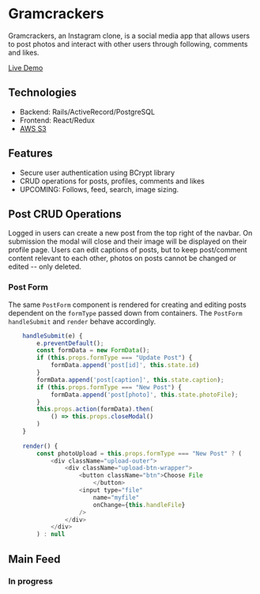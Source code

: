 # Gramcrackers

Gramcrackers, an Instagram clone, is a social media app that allows users to post photos and interact with other users through following, comments and likes. 

[Live Demo](https://gramcrackers.herokuapp.com/#/login)

## Technologies
* Backend: Rails/ActiveRecord/PostgreSQL
* Frontend: React/Redux
* [AWS S3](https://aws.amazon.com/)

## Features
* Secure user authentication using BCrypt library
* CRUD operations for posts, profiles, comments and likes
* UPCOMING: Follows, feed, search, image sizing.

## Post CRUD Operations
Logged in users can create a new post from the top right of the navbar. On submission the modal will close and their image will be displayed on their profile page. Users can edit captions of posts, but to keep post/comment content relevant to each other, photos on posts cannot be changed or edited -- only deleted.

### Post Form
The same `PostForm` component is rendered for creating and editing posts dependent on the `formType` passed down from containers. The `PostForm` `handleSubmit` and `render` behave accordingly. 

```js
    handleSubmit(e) {
        e.preventDefault();
        const formData = new FormData();
        if (this.props.formType === "Update Post") {
            formData.append('post[id]', this.state.id)
        }
        formData.append('post[caption]', this.state.caption);
        if (this.props.formType === "New Post") {
            formData.append('post[photo]', this.state.photoFile);
        }
        this.props.action(formData).then(
            () => this.props.closeModal()
        )
    }
    
    render() {
        const photoUpload = this.props.formType === "New Post" ? (
            <div className="upload-outer">
                <div className="upload-btn-wrapper">
                    <button className="btn">Choose File
                        </button>
                    <input type="file"
                        name="myfile"
                        onChange={this.handleFile}
                    />
                </div>
            </div>
        ) : null

```

## Main Feed

### In progress
